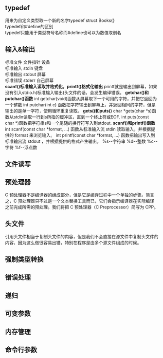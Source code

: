 ## typedef
用来为自定义类型取一个新的名字typedef struct Books{}  
typedef和#define的区别  
typedef只能用于类型符号名称而#define也可以为数值取别名  
## 输入&输出
标准文件	文件指针	设备  
标准输入	stdin			键盘  
标准输出	stdout		  屏幕  
标准错误	stderr	       自己屏幕  
**scanf()标准输入读取并格式化，printf()格式化输出**
printf就是输出到屏幕，如果没有引入stdio.h(标准输入输出)头文件的话，会发生编译错误。 
**getchar()和putchar()函数** 
int getchar(void)函数从屏幕取下一个可用的字符，并把它返回为一个整数
int putchar(int c) 函数把字符输出到屏幕上，并返回相同的字符，但是输出的是单一字符，使用循环重复读取。
**gets()和puts()**
char *gets(char *s)函数从stdin读取一行到s所指的缓冲区，直到一个终止符或EOF.
int puts(const char *)函数把字符串s和一个尾随的换行符写入到stdout.
**scanf()和printf()函数**
int scanf(const char *format, ...) 函数从标准输入流 stdin 读取输入，并根据提供的 format 来浏览输入。
int printf(const char *format, ...) 函数把输出写入到标准输出流 stdout ，并根据提供的格式产生输出。
%s--字符串
%d--整数
%c--字符
%f--浮点数
## 文件读写
## 预处理器
C 预处理器不是编译器的组成部分，但是它是编译过程中一个单独的步骤。简言之，C 预处理器只不过是一个文本替换工具而已，它们会指示编译器在实际编译之前完成所需的预处理。我们将把 C 预处理器（C Preprocessor）简写为 CPP。  
## 头文件
引用头文件相当于复制头文件的内容，但是我们不会直接在源文件中复制头文件的内容，因为这么做很容易出错，特别在程序是由多个源文件组成的时候。
## 强制类型转换
## 错误处理
## 递归
## 可变参数
## 内存管理
## 命令行参数